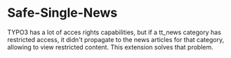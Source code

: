 # Safe-Single-News
TYPO3 has a lot of acces rights capabilities, but if a tt_news category has restricted access, it didn't propagate to the news articles for that category, allowing to view restricted content. This extension solves that problem.
